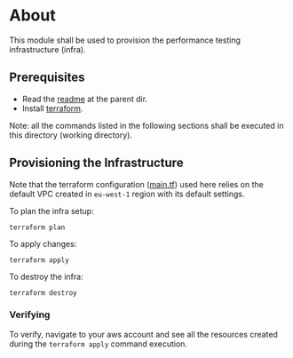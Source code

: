 # About

This module shall be used to provision the performance testing infrastructure (infra).

## Prerequisites
- Read the [readme](../README.md) at the parent dir.
- Install [terraform](https://www.terraform.io/).

Note: all the commands listed in the following sections shall be executed in this directory (working directory).

## Provisioning the Infrastructure

Note that the terraform configuration ([main.tf](main.tf)) used here relies on the default VPC created in `eu-west-1` region
with its default settings.

To plan the infra setup:
```
terraform plan
```

To apply changes:
```
terraform apply
```

To destroy the infra:
```
terraform destroy
```

### Verifying
To verify, navigate to your aws account and see all the resources created during the `terraform apply` command 
execution.